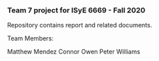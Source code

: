 ### Team 7 project for ISyE 6669 - Fall 2020

Repository contains report and related documents. 

Team Members: 

Matthew Mendez
Connor Owen
Peter Williams
